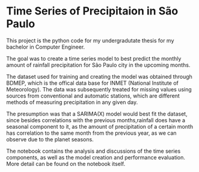    # Time Series of Precipitaion in São Paulo

This project is the python code for my undergradutate thesis for my bachelor in Computer Engineer. 

The goal was to create a time series model to best predict the monthly amount of rainfall precipitation for São Paulo city in the upcoming months. 

The dataset used for training and creating the model was obtained through BDMEP, which is the offical data base for INMET (National Institute of Meteorology). The data was subsequently treated for missing values using sources from conventional and automatic stations, which are different methods of measuring precipitation in any given day. 

The presumption was that a SARIMA(X) model would best fit the dataset, since besides correlations with the previous months,rainfall does have a seasonal component to it, as the amount of precipitation of a certain month has correlation to the same month from the previous year, as we can observe due to the planet seasons.

The notebook contains the analysis and discussions of the time series components, as well as the model creation and performance evaluation. More detail can be found on the notebook itself.


